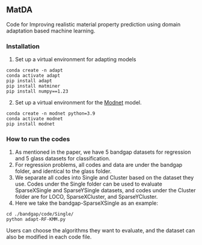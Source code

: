 ## MatDA
Code for Improving realistic material property prediction using domain adaptation based machine learning.


### Installation


1) Set up a virtual environment for adapting models

~~~
conda create -n adapt
conda activate adapt
pip install adapt
pip install matminer
pip install numpy==1.23
~~~

2) Set up a virtual environment for the [Modnet](https://github.com/ppdebreuck/modnet) model.


```
conda create -n modnet python=3.9
conda activate modnet
pip install modnet
```


### How to run the codes

1) As mentioned in the paper, we have 5 bandgap datasets for regression and 5 glass datasets for classification.
2) For regression problems, all codes and data are under the bandgap folder, and identical to the glass folder.
3) We separate all codes into Single and Cluster based on the dataset they use. Codes under the Single folder can be used to evaluate SparseXSingle and SparseYSingle datasets, and codes under the Cluster folder are for LOCO, SparseXCluster, and SparseYCluster.
4) Here we take the bandgap-SparseXSingle as an example:

```
cd ./bandgap/code/Single/
python adapt-RF-KMM.py
```
Users can choose the algorithms they want to evaluate, and the dataset can also be modified in each code file.

